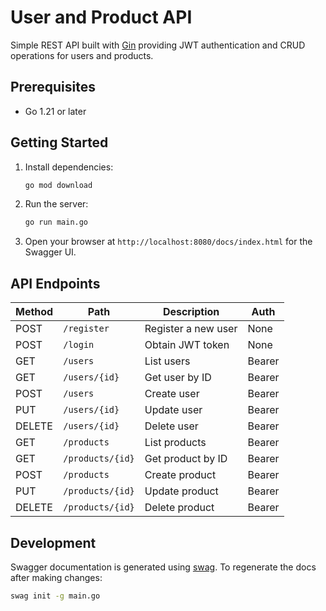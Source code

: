 # User and Product API

Simple REST API built with [Gin](https://github.com/gin-gonic/gin) providing JWT authentication and CRUD operations for users and products.

## Prerequisites

- Go 1.21 or later

## Getting Started

1. Install dependencies:

   ```bash
   go mod download
   ```

2. Run the server:

   ```bash
   go run main.go
   ```

3. Open your browser at `http://localhost:8080/docs/index.html` for the Swagger UI.

## API Endpoints

| Method | Path | Description | Auth |
| ------ | ---- | ----------- | ---- |
| POST   | `/register` | Register a new user | None |
| POST   | `/login` | Obtain JWT token | None |
| GET    | `/users` | List users | Bearer |
| GET    | `/users/{id}` | Get user by ID | Bearer |
| POST   | `/users` | Create user | Bearer |
| PUT    | `/users/{id}` | Update user | Bearer |
| DELETE | `/users/{id}` | Delete user | Bearer |
| GET    | `/products` | List products | Bearer |
| GET    | `/products/{id}` | Get product by ID | Bearer |
| POST   | `/products` | Create product | Bearer |
| PUT    | `/products/{id}` | Update product | Bearer |
| DELETE | `/products/{id}` | Delete product | Bearer |

## Development

Swagger documentation is generated using [swag](https://github.com/swaggo/swag).
To regenerate the docs after making changes:

```bash
swag init -g main.go
```

